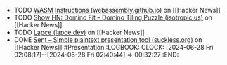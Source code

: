 - TODO [WASM Instructions (webassembly.github.io)](https://news.ycombinator.com/item?id=39419010) on [[Hacker News]]
- TODO [Show HN: Domino Fit – Domino Tiling Puzzle (isotropic.us)](https://news.ycombinator.com/item?id=39420966) on [[Hacker News]]
- TODO [Lapce (lapce.dev)](https://news.ycombinator.com/item?id=39421090) on [[Hacker News]]
- DONE [Sent – Simple plaintext presentation tool (suckless.org)](https://news.ycombinator.com/item?id=39421618) on [[Hacker News]] #Presentation
  :LOGBOOK:
  CLOCK: [2024-06-28 Fri 02:08:17]--[2024-06-28 Fri 02:40:44] =>  00:32:27
  :END:
